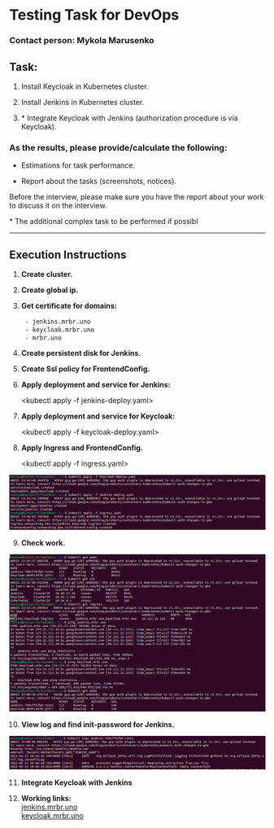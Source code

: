 # Testing Task for DevOps

### Contact person: Mykola Marusenko

## Task:

1. Install Keycloak in Kubernetes cluster.

2. Install Jenkins in Kubernetes cluster.

3. \* Integrate Keycloak with Jenkins (authorization procedure is via Keycloak).

### As the results, please provide/calculate the following:

- Estimations for task performance.

- Report about the tasks (screenshots, notices).

Before the interview, please make sure you have the report about your work to discuss it on the interview.

\* The additional complex task to be performed if possibl

***

## Execution Instructions

1. **Create cluster.** 

2. **Create global ip.**

3. **Get certificate for domains:**

        - jenkins.mrbr.uno
        - keycloak.mrbr.uno
        - mrbr.uno

4. **Create persistent disk for Jenkins.**

5. **Create Ssl policy for FrontendConfig.**

6. **Apply deployment and service for Jenkins:**

    <kubectl apply -f jenkins-deploy.yaml>

7. **Apply deployment and service for Keycloak:**

    <kubectl apply -f keycloak-deploy.yaml>

8. **Apply Ingress and FrontendConfig.**

    <kubectl apply -f ingress.yaml>
  
![1](screenshots/1.png)  

9. **Check work.** 
  
![2](screenshots/2.png)   

10. **View log and find init-password for Jenkins.**   

![3](screenshots/3.png)   

11. **Integrate Keycloak with Jenkins**

12. **Working links:**   
[jenkins.mrbr.uno](jenkins.mrbr.uno)   
[keycloak.mrbr.uno](keycloak.mrbr.uno)   
